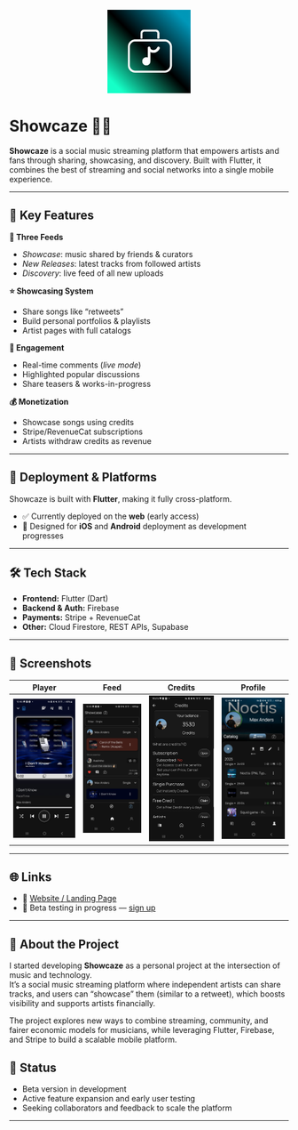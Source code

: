 <p align="center">
  <img src="assets/showcaze-logo.jpg" alt="Showcaze Logo" width="150"/>
</p>

# Showcaze 🎵📱

**Showcaze** is a social music streaming platform that empowers artists and fans through sharing, showcasing, and discovery. 
Built with Flutter, it combines the best of streaming and social networks into a single mobile experience.  

---

## 🚀 Key Features  
**🎵 Three Feeds**  
- *Showcase*: music shared by friends & curators  
- *New Releases*: latest tracks from followed artists  
- *Discovery*: live feed of all new uploads  

**⭐ Showcasing System**  
- Share songs like “retweets”  
- Build personal portfolios & playlists  
- Artist pages with full catalogs  

**💬 Engagement**  
- Real-time comments (*live mode*)  
- Highlighted popular discussions  
- Share teasers & works-in-progress  

**💰 Monetization**  
- Showcase songs using credits  
- Stripe/RevenueCat subscriptions  
- Artists withdraw credits as revenue

---

## 📱 Deployment & Platforms

Showcaze is built with **Flutter**, making it fully cross-platform.  
- ✅ Currently deployed on the **web** (early access)  
- 📱 Designed for **iOS** and **Android** deployment as development progresses  

---

## 🛠️ Tech Stack
- **Frontend:** Flutter (Dart)  
- **Backend & Auth:** Firebase  
- **Payments:** Stripe + RevenueCat  
- **Other:** Cloud Firestore, REST APIs, Supabase

---

## 📸 Screenshots

| Player | Feed | Credits | Profile |
|-------|------|--------|---------|
| ![](assets/screenshot1.jpeg) | ![](assets/screenshot2.jpeg) | ![](assets/screenshot3.jpeg) | ![](assets/screenshot4.jpeg) |

---

## 🌐 Links
- 🔗 [Website / Landing Page](https://info.showcaze.app)  
- 📱 Beta testing in progress — [sign up](https://showcaze.app)  

---

## 📌 About the Project
I started developing **Showcaze** as a personal project at the intersection of music and technology.  
It’s a social music streaming platform where independent artists can share tracks, and users can “showcase” them (similar to a retweet), which boosts visibility and supports artists financially.  

The project explores new ways to combine streaming, community, and fairer economic models for musicians, while leveraging Flutter, Firebase, and Stripe to build a scalable mobile platform.

## 📌 Status
- Beta version in development  
- Active feature expansion and early user testing  
- Seeking collaborators and feedback to scale the platform 

---

